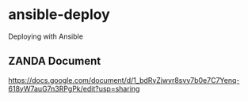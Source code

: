 # ansible-deploy
Deploying with Ansible

## ZANDA Document
https://docs.google.com/document/d/1_bdRyZjwyr8svy7b0e7C7Yenq-618yW7auG7n3RPgPk/edit?usp=sharing


